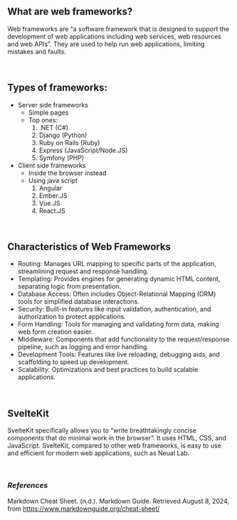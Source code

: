 ## **What are web frameworks?**
Web frameworks are “a software framework that is designed to support the development of web applications including web services, web resources and web APIs”. They are used to help run web applications, limiting mistakes and faults.

<br>

## **Types of frameworks:** 
* Server side frameworks
  * Simple pages
  * Top ones:
    1. .NET (C#)
    2. Django (Python)
    3. Ruby on Rails (Ruby)
    4. Express (JavaScript/Node.JS)
    5. Symfony (PHP)
* Client side frameworks
  * Inside the browser instead 
  * Using java script
    1. Angular
    2. Ember.JS
    3. Vue.JS
    4. React.JS

<br>

## **Characteristics of Web Frameworks**
* Routing: Manages URL mapping to specific parts of the application, streamlining request and response handling.
* Templating: Provides engines for generating dynamic HTML content, separating logic from presentation.
* Database Access: Often includes Object-Relational Mapping (ORM) tools for simplified database interactions.
* Security: Built-in features like input validation, authentication, and authorization to protect applications.
* Form Handling: Tools for managing and validating form data, making web form creation easier.
* Middleware: Components that add functionality to the request/response pipeline, such as logging and error handling.
* Development Tools: Features like live reloading, debugging aids, and scaffolding to speed up development.
* Scalability: Optimizations and best practices to build scalable applications.

<br>

## **SvelteKit**
SvelteKit specifically allows you to “write breathtakingly concise components that do minimal work in the browser”. It uses HTML, CSS, and JavaScript. SvelteKit, compared to other web frameworks, is easy to use and efficient for modern web applications, such as Neual Lab. 

<br>

### *References*
Markdown Cheat Sheet. (n.d.). Markdown Guide. Retrieved August 8, 2024, from https://www.markdownguide.org/cheat-sheet/
